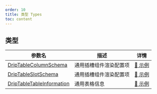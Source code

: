 ```yaml
---
order: 10
title: 类型 Types
toc: content
---
```


## 类型

| 参数名 | 描述 | 详情 |
| ----- | ---- | ---- |
| [DripTableColumnSchema](/drip-table/types/column-schema) | 通用插槽组件渲染配置项 | [🔗 示例](/drip-table/types/column-schema) |
| [DripTableSlotSchema](/drip-table/types/slot-schema) | 通用插槽组件渲染配置项 | [🔗 示例](/drip-table/types/slot-schema) |
| [DripTableTableInformation](/drip-table/types/table-information) | 通用表格信息 | [🔗 示例](/drip-table/types/table-information) |
